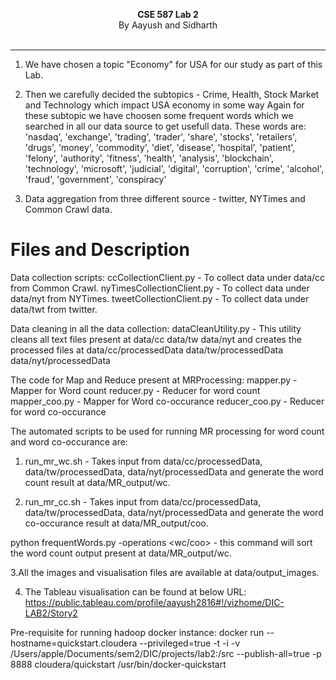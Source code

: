 <p align="center">
  <b>CSE 587 Lab 2</b><br>
	By Aayush and Sidharth
  <br><br>
</p>

---------------

1. We have chosen a topic "Economy" for USA for our study as part of this Lab.

2. Then we carefully decided the subtopics - Crime, Health, Stock Market and Technology which impact USA economy in some way
   Again for these subtopic we have choosen some frequent words which we searched in all our data source to get usefull data.
   These words are:
	'nasdaq', 'exchange', 'trading', 'trader', 'share', 'stocks', 'retailers', 'drugs',
	'money', 'commodity', 'diet', 'disease', 'hospital', 'patient', 'felony', 'authority',
	'fitness', 'health', 'analysis', 'blockchain', 'technology', 'microsoft', 'judicial',
	'digital', 'corruption', 'crime', 'alcohol', 'fraud', 'government', 'conspiracy'


2. Data aggregation from three different source - twitter, NYTimes and Common Crawl data.

Files and Description
=================================
Data collection scripts:
	ccCollectionClient.py 		- To collect data under data/cc from Common Crawl.
	nyTimesCollectionClient.py      - To collect data under data/nyt from NYTimes.
	tweetCollectionClient.py	- To collect data under data/twt from twitter.

Data cleaning in all the data collection:
dataCleanUtility.py				- This utility cleans all text files present at
									data/cc
									data/tw
									data/nyt
								  and creates the processed files at
								    data/cc/processedData
									data/tw/processedData
									data/nyt/processedData
									
The code for Map and Reduce present at MRProcessing:
mapper.py      - Mapper for Word count
reducer.py     - Reducer for word count
mapper_coo.py  - Mapper for Word co-occurance
reducer_coo.py - Reducer for word co-occurance

The automated scripts to be used for running MR processing for word count and word co-occurance are:

1. run_mr_wc.sh - Takes input from data/cc/processedData, data/tw/processedData, data/nyt/processedData
               and generate the word count result at data/MR_output/wc.

2. run_mr_cc.sh - Takes input from data/cc/processedData, data/tw/processedData, data/nyt/processedData
               and generate the word co-occurance result at data/MR_output/coo.

python frequentWords.py -operations <wc/coo> - this command will sort the word count output present at data/MR_output/wc.

3.All the images and visualisation files are available at data/output_images.

4. The Tableau visualisation can be found at below URL:
https://public.tableau.com/profile/aayush2816#!/vizhome/DIC-LAB2/Story2

Pre-requisite for running hadoop docker instance:
docker run --hostname=quickstart.cloudera --privileged=true -t -i -v /Users/apple/Documents/sem2/DIC/projects/lab2:/src --publish-all=true -p 8888 cloudera/quickstart /usr/bin/docker-quickstart
